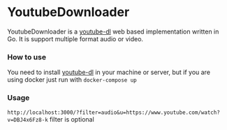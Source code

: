 # YoutubeDownloader
YoutubeDownloader is a [youtube-dl](https://github.com/ytdl-org/youtube-dl) web based implementation written in Go. 
It is support multiple format audio or video.


### How to use 
You need to install [youtube-dl](https://github.com/ytdl-org/youtube-dl) in your machine or server, but if you are using docker just run with `docker-compose up`

### Usage 
`http://localhost:3000/?filter=audio&u=https://www.youtube.com/watch?v=DBJ4x6Fz8-k` 
filter is optional 
